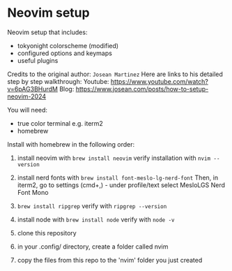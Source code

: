 # Neovim setup

Neovim setup that includes:
- tokyonight colorscheme (modified)
- configured options and keymaps
- useful plugins

Credits to the original author: `Josean Martinez`
Here are links to his detailed step by step walkthrough:
Youtube: https://www.youtube.com/watch?v=6pAG3BHurdM
Blog:    https://www.josean.com/posts/how-to-setup-neovim-2024

You will need:
- true color terminal e.g. iterm2
- homebrew

Install with homebrew in the following order:

1. install neovim with `brew install neovim`
verify installation with `nvim --version`

2. install nerd fonts with `brew install font-meslo-lg-nerd-font`
Then, in iterm2, go to settings (cmd+,) - under profile/text select MesloLGS Nerd Font Mono

3. `brew install ripgrep`
verify with `ripgrep --version`

4. install node with `brew install node`
verify with `node -v`

5. clone this repository

6. in your .config/ directory, create a folder called nvim

7. copy the files from this repo to the 'nvim' folder you just created

